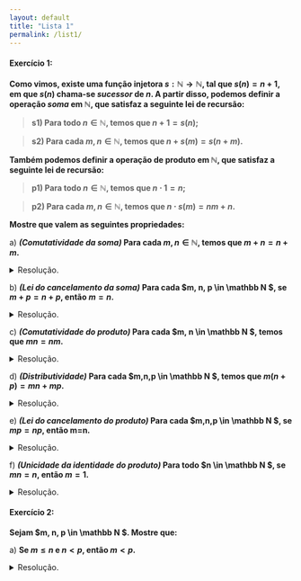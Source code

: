 ```yaml
---
layout: default
title: "Lista 1"
permalink: /list1/
---
```


#### Exercício 1:

**Como vimos, existe uma função injetora
    $s: \mathbb N \rightarrow \mathbb N$, tal que $s(n) = n+1$, em que
    $s(n)$ chama-se *sucessor* de $n$. A partir disso, podemos definir a
    operação *soma* em $\mathbb N$, que satisfaz a seguinte lei de
    recursão:**

>**s1) Para todo $n \in \mathbb N$, temos que $n+1 = s(n)$;**

>**s2) Para cada $m, n \in \mathbb N$, temos que
        $n + s(m) = s(n+m)$.**

**Também podemos definir a operação de produto em $\mathbb N$, que
satisfaz a seguinte lei de recursão:**

>**p1) Para todo $n\in \mathbb N$, temos que $n\cdot 1 = n$;**

>**p2) Para cada $m, n \in \mathbb N$, temos que
        $n\cdot s(m) = nm+n$.**

**Mostre que valem as seguintes propriedades:**

a\) **_(Comutatividade da soma)_ Para cada $m, n \in \mathbb N$, temos
que $m+n = n+m$.**
<div class="box">
<details>
<summary>Resolução.</summary>

Antes, considere a seguinte proposição:<br>
<div class="box">
<strong>Proposição:</strong> Seja $m \in \mathbb N$, então $m+1 = 1+ m$.
<details>
<summary > Demonstração da proposição. </summary>

Considere $S \subset \mathbb N$ tal que, 
 
$$S = \{m \in \mathbb N; m+1=1+m\}.$$
Note que $1 \in S$, já que $(1) + 1 = 2 = 1 + (1)$;
 
Vejamos agora que $s(S) \subset S$. Seja $m \in S$, então:

$$
\begin{aligned}
  s(m)+1 &= (m+1) + 1, \quad &&\text{(Definição da função sucessor)}\\
  &= (1+m) + 1, \quad &&\text{(Visto que $m \in S$)} \\
  &= 1 + (m + 1), \quad &&\text{(Associatividade da soma em $\mathbb N$)}\\
  &= 1 + s(m). \quad &&\text{(Definição da função sucessor)}
\end{aligned} 
$$

Deste modo, já que $1 \in S$ e $s(S) \in S$, pelo Princípio da
Indução, temos que $S = \mathbb N$, como queríamos. $\square$
</details>
</div>

<strong>Dem:</strong> Considere $S \subset \mathbb N$ tal que
$S = \{m \in \mathbb N; m+n = n+m, n\in \mathbb N\}$. Da proposição anterior, temos que $1 \in S$, visto que $1 + n = n + 1$.
 Vejamos que $s(S) \subset S$. Tomando $m \in S$,

$$
\begin{align*}
  s(m)+n &= (m+1) + n, \quad &&\text{(Definição da função sucessor)}\\
  &= m + (1+n), \quad &&\text{(Associatividade da soma em $\mathbb N$)} \\
  &= m + (n+1), \quad &&\text{(Proposição anterior)}\\
  &= (m+n) + 1, \quad &&\text{(Associatividade da soma em $\mathbb N$)}\\
  &= (n + m) + 1, \quad &&\text{(Visto que $m \in S$)}\\
  &= n + (m+1), \quad &&\text{(Associatividade da soma em $\mathbb N$)}\\
  &= n + s(m). \quad&&\text{(Definição da função sucessor)}
\end{align*}
$$

Visto que $1 \in S$ e $s(S) \subset S$, pelo Princípio da Indução, temos $S=\mathbb N$
, como queríamos. $\square$

</details>
</div>

b) **_(Lei do cancelamento da soma)_ Para cada $m, n, p \in \mathbb N $, se $m+p = n+ p$, então $m=n$.**
<details class="box">
<summary>Resolução.</summary>

<strong>Dem: </strong> Seja $S \subset \mathbb N $ tal que 

$$
\begin{align*}
S = \{p \in \mathbb N  ; (m+p=n+p) \implies m=n, \quad m,n 
\in \mathbb N \}.
\end{align*}
$$

Ora, $1 \in S$, já que, se $m+1 = n+1$, então $s(m) = s(n)$, e, como $s$ é injetora por definição, então $m=n$. Vejamos que $s(S) \subset S$. Toman
do $p \in S$ e $m+s(p) = n + s(p)$,

$$
\begin{align*}
  m+s(p)&=n+s(p),\\
  m+(p+1) &=n+(p+1), \quad &&\text{(Definição da função sucessor)}\\
  (m+p) + 1 &= (n+p) + 1, \quad &&\text{(Associatividade da soma em 
  $ \mathbb N $)}\\
  s(m+p)&=s(n+p), \quad &&\text{(Definição da função sucessor)}\\
  m+p &=n+p, \quad &&\text{(Injetividade da função sucessor)}\\
  m &= n. \quad &&\text{(Já que $p \in S$)}
\end{align*}
$$

Deste modo, como $1 \in S$ e $s(S) \subset S$, pelo Princípio da Indução, temos $S = \mathbb N $. $\square$

</details>

 c) **_(Comutatividade do produto)_ Para cada $m, n \in \mathbb N $, temos que $mn = nm$.**

<details class="box"> <summary>Resolução.</summary> 
Antes, considere as seguintes proposições:

<div class="box">
<p style="margin-left:2%; margin-right:2%;" >

<strong> Proposição 1: </strong>  Seja $n \in \mathbb N $, 
$n\cdot 1 = 1 \cdot n$.
</p>

<details style="margin-left:2%; margin-right:2%;">
<summary>Demonstração da Proposição 1.</summary> 

Seja $T \subset \mathbb N$ tal que $T = \{n \in \mathbb N ; n\cdot 1
=1\cdot n\}$, queremos mostrar que $T = \mathbb N$. Ora, $1 \in T$, 
já que pela definição do produto em $\mathbb N$, $(1)\cdot 1 = 
1 = 1 \cdot(1)$. Vejamos que $s(T) \subset T$.
 Tomando $n \in T$, temos que:


$$
\begin{align*}
  s(n)\cdot 1 &= s(n), \quad&&\text{(Definição do produto em $\mathbb N$)}\\
  &=n + 1, \quad&&\text{(Definição da função sucessor)}\\
  &=1\cdot n + 1, \quad&&\text{(Da definição do produto e sabendo que $n
   \in T$  , $n = n\cdot 1 = 1 \cdot n$)}\\
  &= 1\cdot s(n). \quad &&\text{(Definição do produto em $\mathbb N$, $m\cdot s(n) = mn+m$)}
\end{align*}
$$
Portanto, como $1 \in T$ e $s(T) \subset T$, segue do Princípio da Indução que $T=\mathbb N$. $\square$

</details>
</div>

<div class="box">
<strong> Proposição 2: </strong>  <i>(Distributiva comutada)</i> 

Para cada $m, n, p \in \mathbb N $, temos que 
$$(n+p)m = nm+pm.$$

<details> 
<summary>Demonstração da Proposição 2.</summary> 

 Considere $R=\{m \in \mathbb N ; (n+p)m = nm + pm, \quad n,p 
 \in \mathbb N \}$. Note que $1 \in R$, visto que, da definição de produto,
  $(n+p)\cdot 1 = n + p = n\cdot 1 + p\cdot 1$. Vejamos que $s(R) 
  \subset R$. Assumindo $m \in R$, temos que:

$$
\begin{align*}
  (n+p)s(m) &= (n+p)m + (n+p), \quad &&\text{(Definição do produto em $\mathbb N$)}\\
  &= (nm + pm) + (n+p), \quad &&\text{(Visto que $m \in R$, $(n+p)m = nm + pm$)}\\
  &= nm + (pm + (p+n)), \quad &&\text{(Associatividade e comutatividade da soma em $
  \mathbb N$)}\\
  &= nm + (n + (pm + p)), \quad &&\text{(Associatividade e comutatividade da soma em $
  \mathbb N$)}\\
  &= (nm + n) + (pm + p), \quad &&\text{(Associatividade da soma em $\mathbb N$)}\\
  &= n\cdot s(m) + p \cdot s(m). \quad &&\text{(Definição do produto em $\mathbb N$)}
\end{align*}
$$

Sendo assim, já que $1 \in R$ e $s(R) \subset R$, 
segue do Princípio da Indução que $R = \mathbb N$. $\square$

</details> 
</div>
<br>
<strong> Dem: </strong>  Seja $S = \{n \in \mathbb N  | m\cdot n = n \cdot m, \quad m \in \mathbb N \}$.
 Vejamos que $S = \mathbb N$. Da proposição 1, temos que $1 \in S$. Para verificar que $s(S) 
\subset S$, suponhamos que $n \in S$, tendo assim:

$$
\begin{align*}
  m\cdot s(n) &= mn + m, \quad &&\text{(Definição do produto em $\mathbb N$)}\\
    &= nm + m, \quad &&\text{(Visto que $n \in S$, $mn = nm$)}\\
    &= nm + 1m, \quad &&\text{(Da proposição 1, $m=m\cdot 1 = 1 \cdot m$)}\\
    &= (n + 1)m, \quad &&\text{(Distributiva comutada)}\\
    &= s(n) \cdot m. \quad &&\text{(Definição da função sucessor)}
\end{align*}
$$

Deste modo, como $1 \in S$ e $s(S) \subset S$, do Princípio da Indução, temos q
ue $S = \mathbb N $, como queríamos. $\square$

</details> 

d) **_(Distributividade)_ Para cada $m,n,p \in \mathbb N $, 
temos que $m(n+p) = mn + mp$.**

<details class="box"> <summary>Resolução.</summary>

<strong> Dem: </strong>  Ora, da <i>distributiva comutada</i>, demonstrada no item anterior, temos que, para cada 
$m,n,p \in \mathbb N $, $(n+p)m = nm +pm$. Portanto,
$$
\begin{align*}
  m(n+p) &= (n + p)m, \quad &&\text{(Comutatividade do produto 
  em $ \mathbb N $)}\\
  &= nm + pm, \quad &&\text{(Distributiva comutada)}\\
  &= mn + mp. \quad &&\text{(Comutatividade do produto em $ \mathbb N $)}
\end{align*}
$$

Com isto, temos o que queríamos. $\square$

</details> 

e) **_(Lei do cancelamento do produto)_ Para cada $m,n,p \in \mathbb N $, se $mp=np$, então m=n.**

<details class="box"> <summary>Resolução.</summary> 

Antes, mostraremos a unicidade da identidade do produto em $ \mathbb N $.

<div class="box">

<strong> Proposição: </strong>  <i>(Unicidade da identidade do produto)</i> 
Para todo $n \in N$, se $mn = m$, então $m = 1$

<details> 
<summary>Demonstração da proposição:</summary> 

 A fim de absurdo, 
suponhamos que $m \neq 1$, isto é, existe $k \in \mathbb N $
tal que $m = s(k)$, 
ou seja $mn = n$ pode ser reescrito como:

$$
\begin{align*}
  n &= s(k) \cdot n,\\
  &= n\cdot s(k), \quad &&\text{(Comutatividade do produto em 
  $ \mathbb N $)}\\
  &= nk + n. \quad &&\text{(Definição do produto em 
  $ \mathbb N $)} \tag{$\star$}
\end{align*}
$$

Porém, como visto em aula, para cada $x,y \in \mathbb N $, $x\neq x + y$,
 sendo assim, ($\star$) é um absurdo. Deste modo, temos o que queríamos.
$\square$
</details> 

</div>

<br>
<strong> Dem: </strong>  Considere os conjuntos 

$$
\begin{align*}
S=&\{p \in \mathbb N 
 ; mp = np \implies m = n, \quad m,n \in \mathbb N \}, \\
 T =& \{m \in \mathbb N  ; mp=np\implies m=n,\quad n \in 
 \mathbb N , p\in S\}.
\end{align*}
$$

 Por construção, segue que $T \subset S$. 
Ora, $1 \in T$, já que, da 
unicidade da identidade no produto e da proposição 1 do item c, 
$1\cdot p = np \implies n = 1$. Vejamos que $s(T) \subset T$, 
supondo que $m \in T$ e escolhendo $n \in \mathbb N $ e $p \in S$
 de tal forma que $s(m)p = np$, queremos mostrar que $s(m) = n$,
  sendo assim,

$$
\begin{align*}
  s(m) p &= np,\\
  p\cdot s(m) &= pn, \quad &&\text{(Comutatividade do produto 
  em $ \mathbb N $)}\\
  pm + p &= pn. \quad &&\text{(Definição do produto 
  em $ \mathbb N $)} \tag{1}
\end{align*}
$$

Note que, se $n = 1$, $p = p + pm$, o que por $(\star)$, teremos um absurdo. Portanto $n \neq 1$, ou seja, existe 
$\omega \in \mathbb N $ tal que 
$n = s(\omega)$. Sendo assim, (1) pode ser reescrito da seguinte forma:

$$
\begin{align*}
  pm + p &= pn = p\cdot s(\omega),\\
  pm + p &= p\omega + p, \quad &&\text{(Definição do produto em 
  $ \mathbb N $)}\\
  pm &= p\omega, \quad &&\text{(Lei do cancelamento da soma 
  em $ \mathbb N $)}\\
  mp &= \omega p, \quad &&\text{(Comutatividade do produto 
  em $ \mathbb N $)} \\
  m &= \omega, \quad &&\text{(Já que $p \in S$ e $m \in T$)}\\
  s(m) &= s(\omega), \quad && \text{(Injeção da função sucessor)}\\
  s(m) &= n. \quad &&\text{(Já que $n = s(\omega)$)}
\end{align*}
$$
Dito isto, já que como $1 \in T$ e $s(T) \subset T$, segue do Princípio da Indução que $T = \mathbb N $, mais ainda, $T \subset S \subset \mathbb N $, 
mas como $T = \mathbb N $
, segue que $S= \mathbb N $, como queríamos. $\square$
</details>

f) **_(Unicidade da identidade do produto)_ Para todo $n \in \mathbb N $,
se $mn = n$, então $m = 1$.**

<details class="box"> <summary>Resolução.</summary> 
Demonstrado como proposição em (1e).
</details> 

#### Exercício 2:

**Sejam $m, n, p \in \mathbb N $. Mostre que:**

a) **Se $m \le n$ e $n < p$, então $m < p$.**
<details class="box"> <summary>Resolução.</summary> 

<strong> Dem: </strong>  Da hipótese, temos que $n < p$, isto é, 
$p = n + k$ para algum $k \in \mathbb N $. Ademais, 
$m \le n \equiv (n = m) \lor (n = m + \omega)$ para 
algum $\omega \in \mathbb N $. Com isto,
 suponhamos que $n = m$, portanto $p = n + k = m +k$, isto é $m < p$; 
 Agora, suponhamos que $n = m + \omega$,
$$
\begin{align*}
  p &= n + k, \quad &&\text{(Da hipotese)}\\
  &= (m + \omega) + k, \quad &&\text{(Visto que $n = m+ \omega$)}\\
  &= m + (\omega + k) = m + k_1, \quad &&k_1 \in \mathbb N 
\end{align*}
$$
Isto é, $m < p$.

Em resumo, temos que,

$$(n = m) \land (n<p) \implies m < p,$$
e também
$$(m < n) \land (n<p)\implies m < p.$$
Portanto, das propriedades dos conectivos lógicos e tendo em mente
que para cada $a, b \in \mathbb N $, $a<b$, $a>b$ ou $a=b$, exclusivamente,
então,

 $$(m \le n) \land (n < p) \implies m < p.$$
 
 Como queríamos. $\square$ 
</details>
